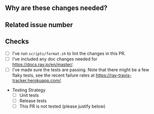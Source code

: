 <!-- Thank you for your contribution! Please review https://github.com/ray-project/ray/blob/master/CONTRIBUTING.rst before opening a pull request. -->

<!-- Please add a reviewer to the assignee section when you create a PR. If you don't have the access to it, we will shortly find a reviewer and assign them to your PR. -->

## Why are these changes needed?

<!-- Please give a short summary of the change and the problem this solves. -->

## Related issue number

<!-- For example: "Closes #1234" -->

## Checks

- [ ] I've run `scripts/format.sh` to lint the changes in this PR.
- [ ] I've included any doc changes needed for https://docs.ray.io/en/master/.
- [ ] I've made sure the tests are passing. Note that there might be a few flaky tests, see the recent failure rates at https://ray-travis-tracker.herokuapp.com/.
- Testing Strategy
   - [ ] Unit tests
   - [ ] Release tests
   - [ ] This PR is not tested (please justify below)
